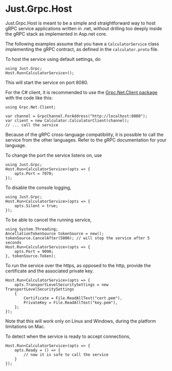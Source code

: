 # Just.Grpc.Host

Just.Grpc.Host is meant to be a simple and straightforward way to host gRPC service applications written in .net, without drilling too deeply inside the gRPC stack as implemented in Asp.net core.

The following examples assume that you have a `CalculatorService` class implementing the gRPC contract, as defined in the `calculator.proto` file.

To host the service using default settings, do

```
using Just.Grpc;
Host.Run<CalculatorService>();
```

This will start the service on port 8080.

For the C# client, it is recommended to use the [Grpc.Net.Client package](https://www.nuget.org/packages/Grpc.Net.Client)
with the code like this:

```
using Grpc.Net.Client;

var channel = GrpcChannel.ForAddress("http://localhost:8080");
var client = new Calculator.CalculatorClient(channel);
// ... call the service
```

Because of the gRPC cross-language compatibility, it is possible to call the service from the other languages. Refer to the gRPC documentation for your language.

To change the port the service listens on, use

```
using Just.Grpc;
Host.Run<CalculatorService>(opts => {
    opts.Port = 7070;
});
```

To disable the console logging,

```
using Just.Grpc;
Host.Run<CalculatorService>(opts => {
    opts.Silent = true;
});
```

To be able to cancel the running service,

```
using System.Threading;
AncellationTokenSource tokenSource = new();
tokenSource.CancelAfter(5000); // will stop the service after 5 seconds
Host.Run<CalculatorService>(opts => {
    opts.Port = 9090;
}, tokenSource.Token);
```

To run the service over the https, as opposed to the http, provide the certificate and the associated private key.

```
Host.Run<CalculatorService>(opts => {
    opts.TransportLevelSecuritySettings = new TransportLevelSecuritySettings
    {
        Certificate = File.ReadAllText("cert.pem"),
        PrivateKey = File.ReadAllText("key.pem"),
    };
});
```

Note that this will work only on Linux and Windows, during the platform limitations on Mac.

To detect when the service is ready to accept connections,

```
Host.Run<CalculatorService>(opts => {
    opts.Ready = () => {
        // now it is safe to call the service
    }
});
```
